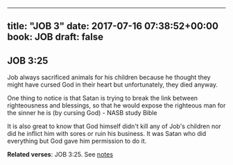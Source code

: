 
---
title: "JOB 3"
date: 2017-07-16 07:38:52+00:00
book: JOB
draft: false
---

## JOB 3:25

Job always sacrificed animals for his children because he thought they might have cursed God in their heart but unfortunately, they died anyway.

One thing to notice is that Satan is trying to break the link between righteousness and blessings, so that he would expose the righteous man for the sinner he is (by cursing God) - NASB study Bible


It is also great to know that God himself didn't kill any of Job's children nor did he inflict him with sores or ruin his business. It was Satan who did everything but God gave him permission to do it.

**Related verses**: JOB 3:25. See [notes](https://my.bible.com/notes/2680451620433289911)

